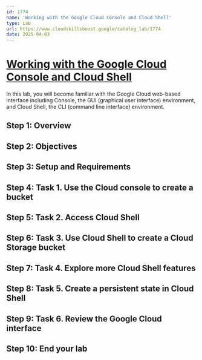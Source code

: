 ```yaml
---
id: 1774
name: 'Working with the Google Cloud Console and Cloud Shell'
type: Lab
url: https://www.cloudskillsboost.google/catalog_lab/1774
date: 2025-04-03
---
```


# [Working with the Google Cloud Console and Cloud Shell](https://www.cloudskillsboost.google/catalog_lab/1774)

In this lab, you will become familiar with the Google Cloud web-based interface including Console, the  GUI (graphical user interface) environment, and Cloud Shell, the CLI (command line interface) environment.

## Step 1: Overview

## Step 2: Objectives

## Step 3: Setup and Requirements

## Step 4: Task 1. Use the Cloud console to create a bucket

## Step 5: Task 2. Access Cloud Shell

## Step 6: Task 3. Use Cloud Shell to create a Cloud Storage bucket

## Step 7: Task 4. Explore more Cloud Shell features

## Step 8: Task 5. Create a persistent state in Cloud Shell

## Step 9: Task 6. Review the Google Cloud interface

## Step 10: End your lab

